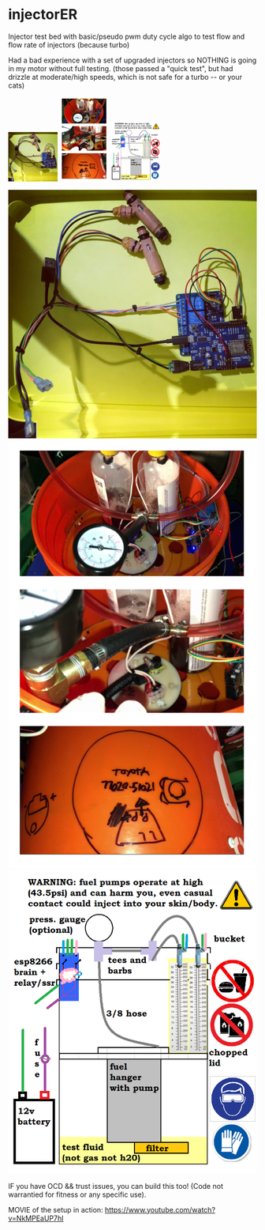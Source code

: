 # injectorER
Injector test bed with basic/pseudo pwm duty cycle algo to test flow and flow rate of injectors (because turbo)

Had a bad experience with a set of upgraded injectors so NOTHING is going in my motor without full testing.
(those passed a "quick test", but had drizzle at moderate/high speeds, which is not safe for a turbo -- or your cats)

<img src="brain.jpg" width=100> <img src="bucket.png" width=100> <img src="blockDiagram.png" width=100>

![use MY brain](/brain.jpg)
![buckets of fun](/bucket.png)
![for blockheads ONLY](/blockDiagram.png)

IF you have OCD && trust issues, you can build this too! (Code not warrantied for fitness or any specific use).

MOVIE of the setup in action: https://www.youtube.com/watch?v=NkMPEaUP7hI
